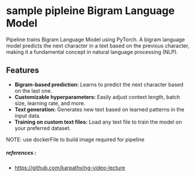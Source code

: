 # sample pipleine Bigram Language Model

Pipeline trains Bigram Language Model using PyTorch. A bigram language model predicts the next character in a text based on the previous character, making it a fundamental concept in natural language processing (NLP). 

## Features

- **Bigram-based prediction:** Learns to predict the next character based on the last one.
- **Customizable hyperparameters:** Easily adjust context length, batch size, learning rate, and more.
- **Text generation:** Generates new text based on learned patterns in the input data.
- **Training on custom text files:** Load any text file to train the model on your preferred dataset.

NOTE: use dockerFile to build image required for pipeline

##### references :

- https://github.com/karpathy/ng-video-lecture

